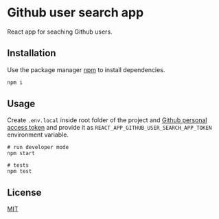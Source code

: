 # Github user search app

React app for seaching Github users.

## Installation

Use the package manager [npm](https://docs.npmjs.com/getting-started) to install dependencies.

```bash
npm i
```

## Usage

Create `.env.local` inside root folder of the project and [Github personal access token](https://github.com/settings/tokens) and provide it as `REACT_APP_GITHUB_USER_SEARCH_APP_TOKEN` environment variable.

```shell
# run developer mode
npm start

# tests
npm test
```

## License

[MIT](https://choosealicense.com/licenses/mit/)
